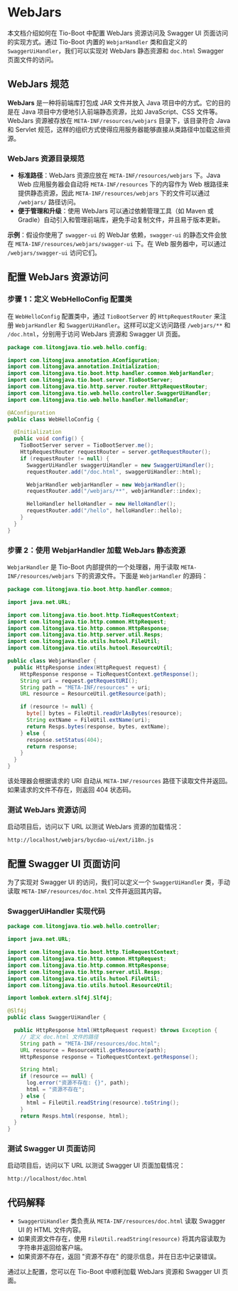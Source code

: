 # WebJars

本文档介绍如何在 Tio-Boot 中配置 WebJars 资源访问及 Swagger UI 页面访问的实现方式。通过 Tio-Boot 内置的 `WebjarHandler` 类和自定义的 `SwaggerUiHandler`，我们可以实现对 WebJars 静态资源和 `doc.html` Swagger 页面文件的访问。

## WebJars 规范

**WebJars** 是一种将前端库打包成 JAR 文件并放入 Java 项目中的方式。它的目的是在 Java 项目中方便地引入前端静态资源，比如 JavaScript、CSS 文件等。WebJars 资源被存放在 `META-INF/resources/webjars` 目录下，该目录符合 Java 和 Servlet 规范，这样的组织方式使得应用服务器能够直接从类路径中加载这些资源。

### WebJars 资源目录规范

- **标准路径**：WebJars 资源应放在 `META-INF/resources/webjars` 下。Java Web 应用服务器会自动将 `META-INF/resources` 下的内容作为 Web 根路径来提供静态资源，因此 `META-INF/resources/webjars` 下的文件可以通过 `/webjars/` 路径访问。
- **便于管理和升级**：使用 WebJars 可以通过依赖管理工具（如 Maven 或 Gradle）自动引入和管理前端库，避免手动复制文件，并且易于版本更新。

**示例**：假设你使用了 `swagger-ui` 的 WebJar 依赖，`swagger-ui` 的静态文件会放在 `META-INF/resources/webjars/swagger-ui` 下。在 Web 服务器中，可以通过 `/webjars/swagger-ui` 访问它们。

## 配置 WebJars 资源访问

### 步骤 1：定义 WebHelloConfig 配置类

在 `WebHelloConfig` 配置类中，通过 `TioBootServer` 的 `HttpRequestRouter` 来注册 `WebjarHandler` 和 `SwaggerUiHandler`。这样可以定义访问路径 `/webjars/**` 和 `/doc.html`，分别用于访问 WebJars 资源和 Swagger UI 页面。

```java
package com.litongjava.tio.web.hello.config;

import com.litongjava.annotation.AConfiguration;
import com.litongjava.annotation.Initialization;
import com.litongjava.tio.boot.http.handler.common.WebjarHandler;
import com.litongjava.tio.boot.server.TioBootServer;
import com.litongjava.tio.http.server.router.HttpRequestRouter;
import com.litongjava.tio.web.hello.controller.SwaggerUiHandler;
import com.litongjava.tio.web.hello.handler.HelloHandler;

@AConfiguration
public class WebHelloConfig {

  @Initialization
  public void config() {
    TioBootServer server = TioBootServer.me();
    HttpRequestRouter requestRouter = server.getRequestRouter();
    if (requestRouter != null) {
      SwaggerUiHandler swaggerUiHandler = new SwaggerUiHandler();
      requestRouter.add("/doc.html", swaggerUiHandler::html);

      WebjarHandler webjarHandler = new WebjarHandler();
      requestRouter.add("/webjars/**", webjarHandler::index);

      HelloHandler helloHandler = new HelloHandler();
      requestRouter.add("/hello", helloHandler::hello);
    }
  }
}
```

### 步骤 2：使用 WebjarHandler 加载 WebJars 静态资源

`WebjarHandler` 是 Tio-Boot 内部提供的一个处理器，用于读取 `META-INF/resources/webjars` 下的资源文件。下面是 `WebjarHandler` 的源码：

```java
package com.litongjava.tio.boot.http.handler.common;

import java.net.URL;

import com.litongjava.tio.boot.http.TioRequestContext;
import com.litongjava.tio.http.common.HttpRequest;
import com.litongjava.tio.http.common.HttpResponse;
import com.litongjava.tio.http.server.util.Resps;
import com.litongjava.tio.utils.hutool.FileUtil;
import com.litongjava.tio.utils.hutool.ResourceUtil;

public class WebjarHandler {
  public HttpResponse index(HttpRequest request) {
    HttpResponse response = TioRequestContext.getResponse();
    String uri = request.getRequestURI();
    String path = "META-INF/resources" + uri;
    URL resource = ResourceUtil.getResource(path);

    if (resource != null) {
      byte[] bytes = FileUtil.readUrlAsBytes(resource);
      String extName = FileUtil.extName(uri);
      return Resps.bytes(response, bytes, extName);
    } else {
      response.setStatus(404);
      return response;
    }
  }
}
```

该处理器会根据请求的 URI 自动从 `META-INF/resources` 路径下读取文件并返回。如果请求的文件不存在，则返回 404 状态码。

### 测试 WebJars 资源访问

启动项目后，访问以下 URL 以测试 WebJars 资源的加载情况：

```
http://localhost/webjars/bycdao-ui/ext/i18n.js
```

## 配置 Swagger UI 页面访问

为了实现对 Swagger UI 的访问，我们可以定义一个 `SwaggerUiHandler` 类，手动读取 `META-INF/resources/doc.html` 文件并返回其内容。

### SwaggerUiHandler 实现代码

```java
package com.litongjava.tio.web.hello.controller;

import java.net.URL;

import com.litongjava.tio.boot.http.TioRequestContext;
import com.litongjava.tio.http.common.HttpRequest;
import com.litongjava.tio.http.common.HttpResponse;
import com.litongjava.tio.http.server.util.Resps;
import com.litongjava.tio.utils.hutool.FileUtil;
import com.litongjava.tio.utils.hutool.ResourceUtil;

import lombok.extern.slf4j.Slf4j;

@Slf4j
public class SwaggerUiHandler {

  public HttpResponse html(HttpRequest request) throws Exception {
    // 定义 doc.html 文件的路径
    String path = "META-INF/resources/doc.html";
    URL resource = ResourceUtil.getResource(path);
    HttpResponse response = TioRequestContext.getResponse();

    String html;
    if (resource == null) {
      log.error("资源不存在: {}", path);
      html = "资源不存在";
    } else {
      html = FileUtil.readString(resource).toString();
    }
    return Resps.html(response, html);
  }
}
```

### 测试 Swagger UI 页面访问

启动项目后，访问以下 URL 以测试 Swagger UI 页面加载情况：

```
http://localhost/doc.html
```

## 代码解释

- `SwaggerUiHandler` 类负责从 `META-INF/resources/doc.html` 读取 Swagger UI 的 HTML 文件内容。
- 如果资源文件存在，使用 `FileUtil.readString(resource)` 将其内容读取为字符串并返回给客户端。
- 如果资源不存在，返回 "资源不存在" 的提示信息，并在日志中记录错误。

通过以上配置，您可以在 Tio-Boot 中顺利加载 WebJars 资源和 Swagger UI 页面。

